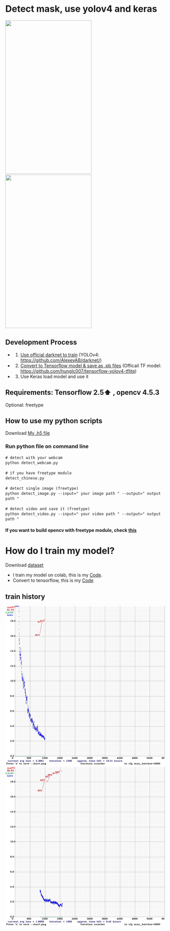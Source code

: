 
# Detect mask, use yolov4 and keras 

<img src="https://github.com/chun-ming-Lin/yolov4_mask/blob/master/demo/output%20(1).gif" width="270" height="480" /> <img src="https://github.com/chun-ming-Lin/yolov4_mask/blob/master/demo/output%20(2).gif" width="270" height="480" />

## Development Process
- 1. [Use official darknet to train](#train_model) (YOLOv4: https://github.com/AlexeyAB/darknet/)
- 2. [Convert to Tensorflow model & save as .pb files](#convert_model)  (Officail TF model: https://github.com/hunglc007/tensorflow-yolov4-tflite)
- 3. Use Keras load model and use it

## Requirements: Tensorflow 2.5:arrow_up:  , opencv 4.5.3
Optional: freetype

## How to use my python scripts
Download [My .h5 file](https://drive.google.com/file/d/16jJf6fI0iV-8I4oKKPJv9Nyowxsdb0WD/view?usp=sharing)

### Run python file on command line
```
# detect with your webcam
python detect_webcam.py

# if you have freetype module
detect_chinese.py

# detect single image (freetype)
python detect_image.py --input=" your image path " --output=" output path " 

# detect video and save it (freetype)
python detect_video.py --input=" your video path " --output=" output path "

```
#### If you want to build opencv with freetype module, check [this](https://github.com/BabaGodPikin/Build-OpenCv-for-Python-with-Extra-Modules-Windows-10)


# How do I train my model?
Download [dataset](https://drive.google.com/file/d/1qe0_oHBZGu6xDTgT-sLs3Qm87KsJteWu/view?usp=sharing)

- <a name="train_model"></a> I train my model on colab, this is my [Code](https://github.com/chun-ming-Lin/yolov4_mask/blob/master/colab/YOLOv4_mask.ipynb).  <br>
- <a name="convert_model"></a> Convert to tensorflow, this is my [Code](https://github.com/chun-ming-Lin/yolov4_mask/blob/master/colab/yolo_convert_keras_h5.ipynb)

## train history
<img src=https://github.com/chun-ming-Lin/yolov4_mask/blob/master/chart1.jpeg width='500' height='500' />
<img  src=https://github.com/chun-ming-Lin/yolov4_mask/blob/master/chart2.jpeg width='500' height'500' />
